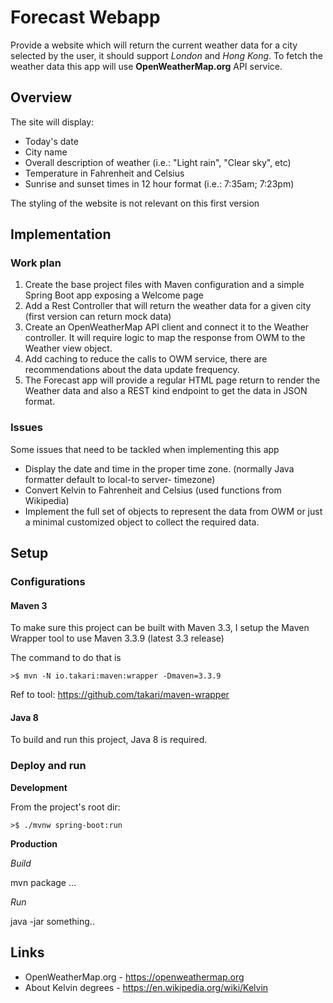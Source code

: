 # Forecast Webapp

Provide a website which will return the current weather data for a city selected by the user, it should support _London_ and _Hong Kong_.
To fetch the weather data this app will use **OpenWeatherMap.org** API service.

## Overview

The site will display:
* Today's date
* City name
* Overall description of weather (i.e.: "Light rain", "Clear sky", etc)
* Temperature in Fahrenheit and Celsius
* Sunrise and sunset times in 12 hour format (i.e.: 7:35am; 7:23pm)

The styling of the website is not relevant on this first version

## Implementation

### Work plan
1. Create the base project files with Maven configuration and a simple Spring Boot app exposing a Welcome page
2. Add a Rest Controller that will return the weather data for a given city (first version can return mock data)
3. Create an OpenWeatherMap API client and connect it to the Weather controller. It will require logic to map the response from OWM to the Weather view object.
4. Add caching to reduce the calls to OWM service, there are recommendations about the data update frequency.
5. The Forecast app will provide a regular HTML page return to render the Weather data and also a REST kind endpoint to get the data in JSON format.

### Issues

Some issues that need to be tackled when implementing this app
* Display the date and time in the proper time zone. (normally Java formatter default to local-to server- timezone)
* Convert Kelvin to Fahrenheit and Celsius (used functions from Wikipedia)
* Implement the full set of objects to represent the data from OWM or just a minimal customized object to collect the required data.


## Setup

### Configurations

#### Maven 3
To make sure this project can be built with Maven 3.3, I setup the Maven Wrapper tool to use Maven 3.3.9 (latest 3.3 release)

The command to do that is
```
>$ mvn -N io.takari:maven:wrapper -Dmaven=3.3.9
```
Ref to tool: https://github.com/takari/maven-wrapper

#### Java 8
To build and run this project, Java 8 is required.

### Deploy and run

**Development**

From the project's root dir:
```
>$ ./mvnw spring-boot:run
```

**Production**

_Build_

mvn package ...

_Run_

java -jar something..

## Links

* OpenWeatherMap.org - https://openweathermap.org 
* About Kelvin degrees -  https://en.wikipedia.org/wiki/Kelvin